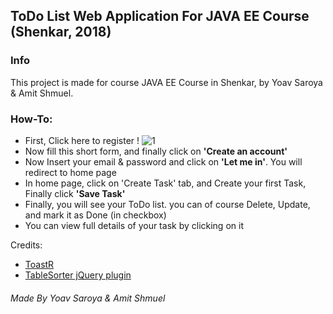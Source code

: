 ## ToDo List Web Application For JAVA EE Course (Shenkar, 2018)

### Info
This project is made for course JAVA EE Course in Shenkar, by Yoav Saroya & Amit Shmuel.

### How-To:
* First, Click here to register !
![1](/Screenshots/1.png)
* Now fill this short form, and finally click on **'Create an account'**
* Now Insert your email & password and click on **'Let me in'**.
You will redirect to home page
* In home page, click on 'Create Task' tab, and Create your first Task, Finally click **'Save Task'**
* Finally, you will see your ToDo list. you can of course Delete, Update, and mark it as Done (in checkbox)
* You can view full details of your task by clicking on it

Credits:
- [ToastR](https://github.com/CodeSeven/toastr)
- [TableSorter jQuery plugin](http://tablesorter.com/docs/)


###### Made By Yoav Saroya & Amit Shmuel